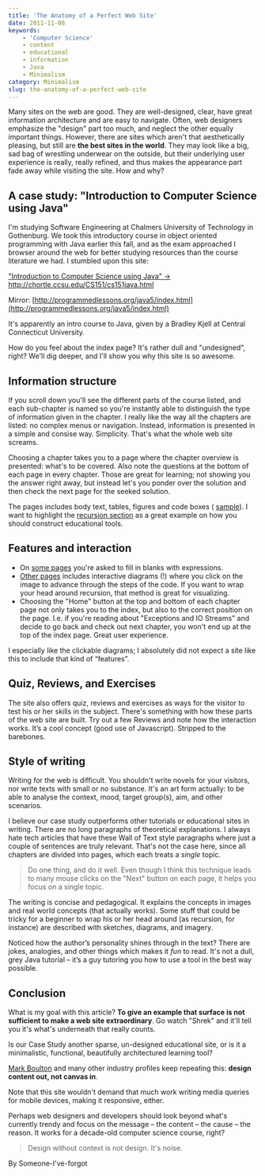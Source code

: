 ```yaml
---
title: 'The Anatomy of a Perfect Web Site'
date: 2011-11-08
keywords:
    - 'Computer Science'
    - content
    - educational
    - information
    - Java
    - Minimalism
category: Minimalism
slug: the-anatomy-of-a-perfect-web-site
---
```


Many sites on the web are good. They are well-designed, clear, have great information architecture and are easy to navigate. Often, web designers emphasize the "design" part too much, and neglect the other equally important things. However, there are sites which aren't that aesthetically pleasing, but still are **the best sites in the world**. They may look like a big, sad bag of wrestling underwear on the outside, but their underlying user experience is really, really refined, and thus makes the appearance part fade away while visiting the site. How and why?

## A case study: "Introduction to Computer Science using Java"
I'm studying Software Engineering at Chalmers University of Technology in Gothenburg. We took this introductory course in object oriented programming with Java earlier this fall, and as the exam approached I browser around the web for better studying resources than the course literature we had. I stumbled upon this site:
 
 ["Introduction to Computer Science using Java" →](http://chortle.ccsu.edu/CS151/cs151java.html)
 http://chortle.ccsu.edu/CS151/cs151java.html
 
 Mirror: [http://programmedlessons.org/java5/index.html](http://programmedlessons.org/java5/index.html)
 
 It's apparently an intro course to Java, given by a Bradley Kjell at Central Connecticut University.
 
 How do you feel about the index page? It's rather dull and "undesigned", right? We'll dig deeper, and I'll show you why this site is so awesome.
## Information structure
If you scroll down you'll see the different parts of the course listed, and each sub-chapter is named so you're instantly able to distinguish the type of information given in the chapter. I really like the way all the chapters are listed: no complex menus or navigation. Instead, information is presented in a simple and consise way. Simplicity. That's what the whole web site screams.
 
 Choosing a chapter takes you to a page where the chapter overview is presented: what's to be covered. Also note the questions at the bottom of each page in every chapter. Those are great for learning; not showing you the answer right away, but instead let's you ponder over the solution and then check the next page for the seeked solution.
 
 The pages includes body text, tables, figures and code boxes ( [sample](http://chortle.ccsu.edu/java5/Notes/chap29/ch29_3.html)). I want to highlight the [recursion section](http://programmedlessons.org/java5/Notes/chap70/ch70_1.html) as a great example on how you should construct educational tools.
## Features and interaction

- On [some pages](http://programmedlessons.org/java5/Notes/chap72/ch72_3.html) you're asked to fill in blanks with expressions.
- [Other pages](http://programmedlessons.org/java5/Notes/chap72/ch72_4.html) includes interactive diagrams (!) where you click on the image to advance through the steps of the code. If you want to wrap your head around recursion, that method is great for visualizing.
- Choosing the "Home" button at the top and bottom of each chapter page not only takes you to the index, but also to the correct position on the page. I.e. if you're reading about "Exceptions and IO Streams" and decide to go back and check out next chapter, you won't end up at the top of the index page. Great user experience.

I especially like the clickable diagrams; I absolutely did not expect a site like this to include that kind of “features”.
## Quiz, Reviews, and Exercises
The site also offers quiz, reviews and exercises as ways for the visitor to test his or her skills in the subject. There's something with how these parts of the web site are built. Try out a few Reviews and note how the interaction works. It’s a cool concept (good use of Javascript). Stripped to the barebones.
## Style of writing
Writing for the web is difficult. You shouldn't write novels for your visitors, nor write texts with small or no substance. It's an art form actually: to be able to analyse the context, mood, target group(s), aim, and other scenarios.
 
 I believe our case study outperforms other tutorials or educational sites in writing. There are no long paragraphs of theoretical explanations. I always hate tech articles that have these Wall of Text style paragraphs where just a couple of sentences are truly relevant. That's not the case here, since all chapters are divided into pages, which each treats a _single_ topic.
 > Do one thing, and do it well.
Even though I think this technique leads to many mouse clicks on the "Next" button on each page, it helps you focus on a single topic.
 
 The writing is concise and pedagogical. It explains the concepts in images and real world concepts (that actually works). Some stuff that could be tricky for a beginner to wrap his or her head around (as recursion, for instance) are described with sketches, diagrams, and imagery.
 
 Noticed how the author’s personality shines through in the text? There are jokes, analogies, and other things which makes it _fun_ to read. It's not a dull, grey Java tutorial – it’s a guy tutoring you how to use a tool in the best way possible.
## Conclusion
What is my goal with this article? **To give an example that surface is not sufficient to make a web site extraordinary**. Go watch "Shrek" and it'll tell you it's what's underneath that really counts.
 
 Is our Case Study another sparse, un-designed educational site, or is it a minimalistic, functional, beautifully architectured learning tool?
 
 [Mark Boulton](http://www.markboulton.co.uk/) and many other industry profiles keep repeating this: **design content out, not canvas in**.
 
 Note that this site wouldn't demand that much work writing media queries for mobile devices, making it responsive, either.
 
 Perhaps web designers and developers should look beyond what's currently trendy and focus on the message – the content – the cause – the reason. It works for a decade-old computer science course, right?
 > Design without context is not design. It's noise.
 
 By Someone-I've-forgot
